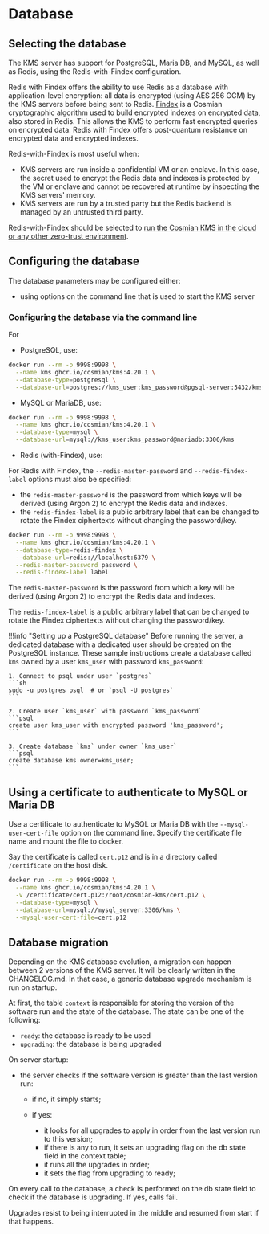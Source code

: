 # Database

## Selecting the database

The KMS server has support for PostgreSQL, Maria DB, and MySQL, as well as Redis, using the Redis-with-Findex configuration.

Redis with Findex offers the ability to use Redis as a database with application-level encryption: all data is encrypted (using AES 256 GCM) by the KMS servers before being sent to Redis. [Findex](https://github.com/Cosmian/findex/) is a Cosmian cryptographic algorithm used to build encrypted indexes on encrypted data, also stored in Redis. This allows the KMS to perform fast encrypted queries on encrypted data. Redis with Findex offers post-quantum resistance on encrypted data and encrypted indexes.

Redis-with-Findex is most useful when:

- KMS servers are run inside a confidential VM or an enclave. In this case, the secret used to encrypt the Redis data and indexes is protected by the VM or enclave and cannot be recovered at runtime by inspecting the KMS servers' memory.
- KMS servers are run by a trusted party but the Redis backend is managed by an untrusted third party.

Redis-with-Findex should be selected to [run the Cosmian KMS in the cloud or any other zero-trust environment](./marketplace_guide.md).

## Configuring the database

The database parameters may be configured either:

- using options on the command line that is used to start the KMS server

### Configuring the database via the command line

For

- PostgreSQL, use:

```sh
docker run --rm -p 9998:9998 \
  --name kms ghcr.io/cosmian/kms:4.20.1 \
  --database-type=postgresql \
  --database-url=postgres://kms_user:kms_password@pgsql-server:5432/kms
```

- MySQL or MariaDB, use:

```sh
docker run --rm -p 9998:9998 \
  --name kms ghcr.io/cosmian/kms:4.20.1 \
  --database-type=mysql \
  --database-url=mysql://kms_user:kms_password@mariadb:3306/kms
```

- Redis (with-Findex), use:

For Redis with Findex, the `--redis-master-password` and `--redis-findex-label` options must also be specified:

- the `redis-master-password` is the password from which keys will be derived (using Argon 2) to encrypt the Redis data and indexes.
- the `redis-findex-label` is a public arbitrary label that can be changed to rotate the Findex ciphertexts without changing the password/key.

```sh
docker run --rm -p 9998:9998 \
  --name kms ghcr.io/cosmian/kms:4.20.1 \
  --database-type=redis-findex \
  --database-url=redis://localhost:6379 \
  --redis-master-password password \
  --redis-findex-label label
```

The `redis-master-password` is the password from which a key will be derived (using Argon 2) to encrypt the Redis data and indexes.

The `redis-findex-label` is a public arbitrary label that can be changed to rotate the Findex ciphertexts without changing the password/key.

!!!info "Setting up a PostgreSQL database"
    Before running the server, a dedicated database with a dedicated user should be created on the PostgreSQL instance. These sample instructions create a database called `kms` owned by a user `kms_user` with password `kms_password`:

    1. Connect to psql under user `postgres`
    ```sh
    sudo -u postgres psql  # or `psql -U postgres`
    ```

    2. Create user `kms_user` with password `kms_password`
    ```psql
    create user kms_user with encrypted password 'kms_password';
    ```

    3. Create database `kms` under owner `kms_user`
    ```psql
    create database kms owner=kms_user;
    ```

## Using a certificate to authenticate to MySQL or Maria DB

Use a certificate to authenticate to MySQL or Maria DB with the `--mysql-user-cert-file` option on the command line. Specify the certificate file name and mount the file to docker.

Say the certificate is called `cert.p12` and is in a directory called `/certificate` on the host disk.

```sh
docker run --rm -p 9998:9998 \
  --name kms ghcr.io/cosmian/kms:4.20.1 \
  -v /certificate/cert.p12:/root/cosmian-kms/cert.p12 \
  --database-type=mysql \
  --database-url=mysql://mysql_server:3306/kms \
  --mysql-user-cert-file=cert.p12
```

## Database migration

Depending on the KMS database evolution, a migration can happen between 2 versions of the KMS server. It will be clearly written in the CHANGELOG.md. In that case, a generic database upgrade mechanism is run on startup.

At first, the table `context` is responsible for storing the version of the software run and the state of the database. The state can be one of the following:

- `ready`: the database is ready to be used
- `upgrading`: the database is being upgraded

On server startup:

- the server checks if the software version is greater than the last version run:

  - if no, it simply starts;
  - if yes:

    - it looks for all upgrades to apply in order from the last version run to this version;
    - if there is any to run, it sets an upgrading flag on the db state field in the context table;
    - it runs all the upgrades in order;
    - it sets the flag from upgrading to ready;

On every call to the database, a check is performed on the db state field to check if the database is upgrading. If yes, calls fail.

Upgrades resist to being interrupted in the middle and resumed from start if that happens.
